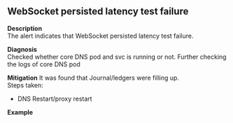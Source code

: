

## WebSocket persisted latency test failure

**Description**  
The alert indicates that WebSocket persisted latency test failure.

**Diagnosis**  
Checked whether core  DNS pod and svc is running or not.
Further checking the logs of core DNS pod

**Mitigation**
It was found that Journal/ledgers were filling up.  
Steps taken: 
-   DNS Restart/proxy restart      

**Example**
